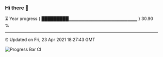 ### Hi there 👋

⏳ Year progress { █████████▁▁▁▁▁▁▁▁▁▁▁▁▁▁▁▁▁▁▁▁▁ } 30.90 %

---

⏰ Updated on Fri, 23 Apr 2021 18:27:43 GMT

![Progress Bar CI](https://github.com/liununu/liununu/workflows/Progress%20Bar%20CI/badge.svg)

